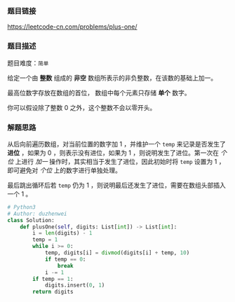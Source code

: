 ### 题目链接
https://leetcode-cn.com/problems/plus-one/

### 题目描述
题目难度：```简单```

给定一个由 **整数** 组成的 **非空** 数组所表示的非负整数，在该数的基础上加一。

最高位数字存放在数组的首位， 数组中每个元素只存储 **单个** 数字。

你可以假设除了整数 0 之外，这个整数不会以零开头。

### 解题思路
从后向前遍历数组，对当前位置的数字加 1 ，并维护一个 ```temp``` 来记录是否发生了 **进位** ，如果为 0 ，则表示没有进位，如果为 1 ，则说明发生了进位。第一次在 *个位* 上进行 *加一* 操作时，其实相当于发生了进位，因此初始时将 ```temp``` 设置为 1 ，即可避免对 *个位* 上的数字进行单独处理。

最后跳出循环后若 ```temp``` 仍为 1 ，则说明最后还发生了进位，需要在数组头部插入一个 1 。

```python
# Python3
# Author: duzhenwei
class Solution:
    def plusOne(self, digits: List[int]) -> List[int]:
        i = len(digits) - 1
        temp = 1
        while i >= 0:
            temp, digits[i] = divmod(digits[i] + temp, 10)
            if temp == 0:
                break
            i -= 1
        if temp == 1:
            digits.insert(0, 1)
        return digits
```